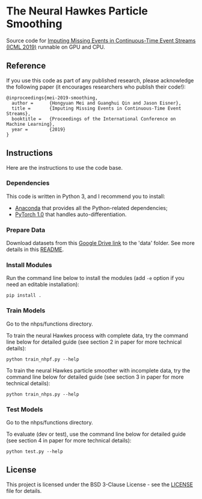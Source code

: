 # The Neural Hawkes Particle Smoothing
Source code for [Imputing Missing Events in Continuous-Time Event Streams (ICML 2019)](https://arxiv.org/abs/1905.05570) runnable on GPU and CPU.

## Reference
If you use this code as part of any published research, please acknowledge the following paper (it encourages researchers who publish their code!):

```
@inproceedings{mei-2019-smoothing,
  author =      {Hongyuan Mei and Guanghui Qin and Jason Eisner},
  title =       {Imputing Missing Events in Continuous-Time Event Streams},
  booktitle =   {Proceedings of the International Conference on Machine Learning},
  year =        {2019}
}
```

## Instructions
Here are the instructions to use the code base.

### Dependencies
This code is written in Python 3, and I recommend you to install:
* [Anaconda](https://www.continuum.io/) that provides all the Python-related dependencies;
* [PyTorch 1.0](https://pytorch.org/) that handles auto-differentiation.

### Prepare Data
Download datasets from this [Google Drive link](https://drive.google.com/drive/folders/1tZ6xODd3tO3qgSp2gp-jqYOdfh3aj827?usp=sharing) to the 'data' folder. See more details in this [README](data/README.md).

### Install Modules
Run the command line below to install the modules (add `-e` option if you need an editable installation):
```
pip install .
```

### Train Models
Go to the nhps/functions directory.

To train the neural Hawkes process with complete data, try the command line below for detailed guide (see section 2 in paper for more technical details):
```
python train_nhpf.py --help
```

To train the neural Hawkes particle smoother with incomplete data, try the command line below for detailed guide (see section 3 in paper for more technical details):
```
python train_nhps.py --help
```

### Test Models
Go to the nhps/functions directory.

To evaluate (dev or test), use the command line below for detailed guide (see section 4 in paper for more technical details):
```
python test.py --help
```

## License

This project is licensed under the BSD 3-Clause License - see the [LICENSE](LICENSE) file for details.
